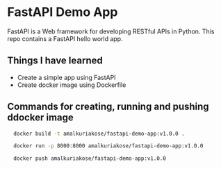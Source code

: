 # FastAPI Demo App

FastAPI is a Web framework for developing RESTful APIs in Python. This repo contains a FastAPI hello world app.

## Things I have learned

* Create a simple app using FastAPI
* Create docker image using Dockerfile

## Commands for creating, running and pushing ddocker image
```bash
  docker build -t amalkuriakose/fastapi-demo-app:v1.0.0 .

  docker run -p 8000:8000 amalkuriakose/fastapi-demo-app:v1.0.0

  docker push amalkuriakose/fastapi-demo-app:v1.0.0
 ```
